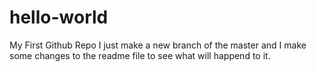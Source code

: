 # hello-world
My First Github Repo
I just make a new branch of the master 
and I make some changes to the readme file to see what will happend to it.
